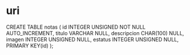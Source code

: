 # uri

CREATE TABLE notas (
  id INTEGER UNSIGNED NOT NULL AUTO_INCREMENT,
  titulo VARCHAR NULL,
  descripcion CHAR(100) NULL,
  imagen INTEGER UNSIGNED NULL,
  estatus INTEGER UNSIGNED NULL,
  PRIMARY KEY(id)
);